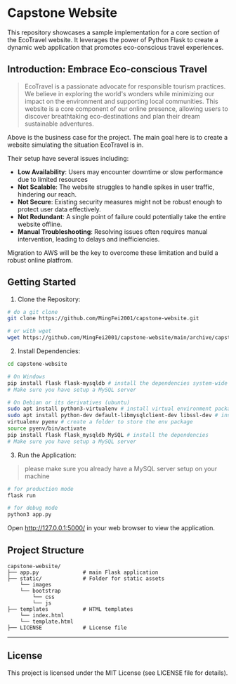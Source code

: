 # Capstone Website
This repository showcases a sample implementation for a core section of the EcoTravel website. It leverages the power of Python Flask to create a dynamic web application that promotes eco-conscious travel experiences.

## Introduction: Embrace Eco-conscious Travel
> EcoTravel is a passionate advocate for responsible tourism practices. We believe in exploring the world's wonders while minimizing our impact on the environment and supporting local communities. This website is a core component of our online presence, allowing users to discover breathtaking eco-destinations and plan their dream sustainable adventures.

Above is the business case for the project. The main goal here is to create a website simulating the situation EcoTravel is in.

Their setup have several issues including:
- **Low Availability**: Users may encounter downtime or slow performance due to limited resources
- **Not Scalable**: The website struggles to handle spikes in user traffic, hindering our reach.
- **Not Secure**: Existing security measures might not be robust enough to protect user data effectively.
- **Not Redundant**: A single point of failure could potentially take the entire website offline.
- **Manual Troubleshooting**: Resolving issues often requires manual intervention, leading to delays and inefficiencies.

Migration to AWS will be the key to overcome these limitation and build a robust online platfrom.

## Getting Started

1. Clone the Repository:
```bash
# do a git clone
git clone https://github.com/MingFei2001/capstone-website.git

# or with wget
wget https://github.com/MingFei2001/capstone-website/main/archive/capstone-website.zip
```

2. Install Dependencies:
```bash
cd capstone-website

# On Windows
pip install flask flask-mysqldb # install the dependencies system-wide
# Make sure you have setup a MySQL server

# On Debian or its derivatives (ubuntu)
sudo apt install python3-virtualenv # install virtual environment package
sudo apt install python-dev default-libmysqlclient-dev libssl-dev # install build dependencies
virtualenv pyenv # create a folder to store the env package
source pyenv/bin/activate
pip install flask flask_mysqldb MySQL # install the dependencies
# Make sure you have setup a MySQL server
```

3. Run the Application:
> please make sure you already have a MySQL server setup on your machine

```bash
# for production mode
flask run

# for debug mode
python3 app.py
```

Open http://127.0.0.1:5000/ in your web browser to view the application.

## Project Structure

```
capstone-website/
├── app.py              # main Flask application
├── static/             # Folder for static assets
    └── images
    └── bootstrap
        └── css
        └── js
├── templates           # HTML templates
    └── index.html
    └── template.html
├── LICENSE             # License file
```

---

## License
This project is licensed under the MIT License (see LICENSE file for details).
